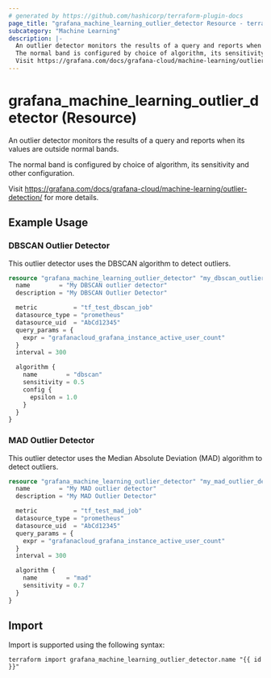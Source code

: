 ```yaml
---
# generated by https://github.com/hashicorp/terraform-plugin-docs
page_title: "grafana_machine_learning_outlier_detector Resource - terraform-provider-grafana"
subcategory: "Machine Learning"
description: |-
  An outlier detector monitors the results of a query and reports when its values are outside normal bands.
  The normal band is configured by choice of algorithm, its sensitivity and other configuration.
  Visit https://grafana.com/docs/grafana-cloud/machine-learning/outlier-detection/ for more details.
---
```


# grafana_machine_learning_outlier_detector (Resource)

An outlier detector monitors the results of a query and reports when its values are outside normal bands.

The normal band is configured by choice of algorithm, its sensitivity and other configuration.

Visit https://grafana.com/docs/grafana-cloud/machine-learning/outlier-detection/ for more details.

## Example Usage

### DBSCAN Outlier Detector

This outlier detector uses the DBSCAN algorithm to detect outliers.

```terraform
resource "grafana_machine_learning_outlier_detector" "my_dbscan_outlier_detector" {
  name        = "My DBSCAN outlier detector"
  description = "My DBSCAN Outlier Detector"

  metric          = "tf_test_dbscan_job"
  datasource_type = "prometheus"
  datasource_uid  = "AbCd12345"
  query_params = {
    expr = "grafanacloud_grafana_instance_active_user_count"
  }
  interval = 300

  algorithm {
    name        = "dbscan"
    sensitivity = 0.5
    config {
      epsilon = 1.0
    }
  }
}
```

### MAD Outlier Detector

This outlier detector uses the Median Absolute Deviation (MAD) algorithm to detect outliers.

```terraform
resource "grafana_machine_learning_outlier_detector" "my_mad_outlier_detector" {
  name        = "My MAD outlier detector"
  description = "My MAD Outlier Detector"

  metric          = "tf_test_mad_job"
  datasource_type = "prometheus"
  datasource_uid  = "AbCd12345"
  query_params = {
    expr = "grafanacloud_grafana_instance_active_user_count"
  }
  interval = 300

  algorithm {
    name        = "mad"
    sensitivity = 0.7
  }
}
```

## Import

Import is supported using the following syntax:

```shell
terraform import grafana_machine_learning_outlier_detector.name "{{ id }}"
```
